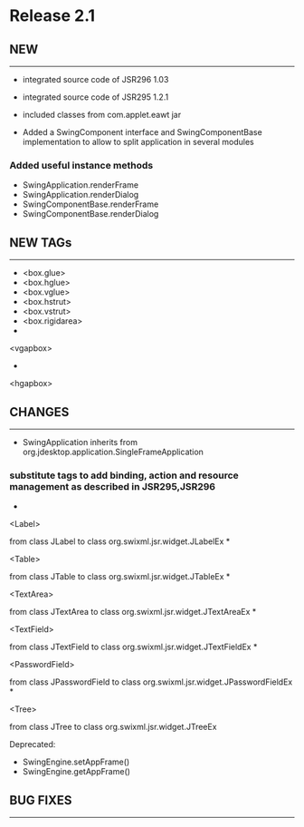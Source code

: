 # Release 2.1 #

## NEW ##

---

  * integrated source code of JSR296 1.03
  * integrated source code of JSR295 1.2.1
  * included classes from com.applet.eawt jar

  * Added a SwingComponent interface and SwingComponentBase implementation to allow to split application in several modules

### Added useful instance methods ###

  * SwingApplication.renderFrame
  * SwingApplication.renderDialog
  * SwingComponentBase.renderFrame
  * SwingComponentBase.renderDialog


## NEW TAGs ##

---

  * <box.glue>
  * <box.hglue>
  * <box.vglue>
  * <box.hstrut>
  * <box.vstrut>
  * <box.rigidarea>
  * 

&lt;vgapbox&gt;


  * 

&lt;hgapbox&gt;





## CHANGES ##

---


  * SwingApplication inherits from org.jdesktop.application.SingleFrameApplication

### substitute tags to add binding, action and resource management as described in JSR295,JSR296 ###
  * 

&lt;Label&gt;

 from class JLabel to class  org.swixml.jsr.widget.JLabelEx
  * 

&lt;Table&gt;

 from class JTable to class  org.swixml.jsr.widget.JTableEx
  * 

&lt;TextArea&gt;

 from class JTextArea to class  org.swixml.jsr.widget.JTextAreaEx
  * 

&lt;TextField&gt;

 from class JTextField to class  org.swixml.jsr.widget.JTextFieldEx
  * 

&lt;PasswordField&gt;

 from class JPasswordField to class  org.swixml.jsr.widget.JPasswordFieldEx
  * 

&lt;Tree&gt;

 from class JTree to class  org.swixml.jsr.widget.JTreeEx

Deprecated:

  * SwingEngine.setAppFrame()
  * SwingEngine.getAppFrame()

## BUG FIXES ##

---
